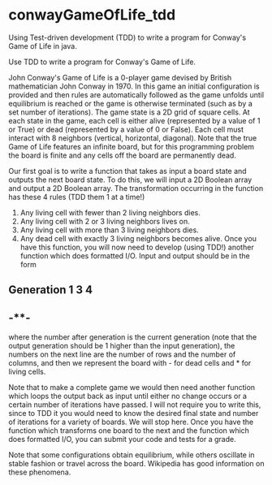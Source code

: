 # conwayGameOfLife_tdd
Using Test-driven development (TDD) to write a program for Conway's Game of Life in java.

Use TDD to write a program for Conway's Game of Life.

John Conway's Game of Life is a 0-player game devised by British mathematician John Conway in 1970. In this game an initial configuration is provided and then rules are automatically followed as the game unfolds until equilibrium is reached or the game is otherwise terminated (such as by a set number of iterations). The game state is a 2D grid of square cells. At each state in the game, each cell is either alive (represented by a value of 1 or True) or dead (represented by a value of 0 or False). Each cell must interact with 8 neighbors (vertical, horizontal, diagonal). Note that the true Game of Life features an infinite board, but for this programming problem the board is finite and any cells off the board are permanently dead.

Our first goal is to write a function that takes as input a board state and outputs the next board state. To do this, we will input a 2D Boolean array and output a 2D Boolean array. The transformation occurring in the function has these 4 rules (TDD them 1 at a time!)

1. Any living cell with fewer than 2 living neighbors dies.
2. Any living cell with 2 or 3 living neighbors lives on.
3. Any living cell with more than 3 living neighbors dies.
4. Any dead cell with exactly 3 living neighbors becomes alive.
Once you have this function, you will now need to develop (using TDD!) another function which does formatted I/O. Input and output should be in the form

Generation 1
3 4
----
-**-
----

where the number after generation is the current generation (note that the output generation should be 1 higher than the input generation), the numbers on the next line are the number of rows and the number of columns, and then we represent the board with - for dead cells and * for living cells.

Note that to make a complete game we would then need another function which loops the output back as input until either no change occurs or a certain number of iterations have passed. I will not require you to write this, since to TDD it you would need to know the desired final state and number of iterations for a variety of boards. We will stop here. Once you have the function which transforms one board to the next and the function which does formatted I/O, you can submit your code and tests for a grade.

Note that some configurations obtain equilibrium, while others oscillate in stable fashion or travel across the board. Wikipedia has good information on these phenomena.

